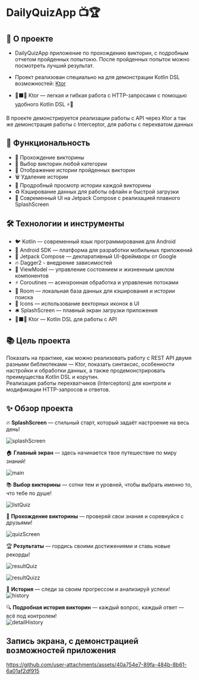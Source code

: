# DailyQuizApp 📺🏆

## 📱 О проекте
- DailyQuizApp приложение по прохождению викторин, с подробным отчетом пройденных попытокю. После пройденных попыток можно посмотреть лучший результат. 
- Проект реализован специально на для демонстрации Kotlin DSL возможностей: [Ktor](https://ktor.io/) 

- 🔷⬛🔶 Ktor — легкая и гибкая работа с HTTP-запросами с помощью удобного Kotlin DSL ⚡👾

В проекте демонстрируется реализации работы с API через Ktor а так же демонстрация работы с Interceptor, для работы с перехватом данных

## 🌟 Функциональность
- 🤖 Прохождение викторины
- 🧩 Выбор викторин любой категории
- 🧬 Отображение истории пройденных викторин
- 🗑️ Удаление истории
- 📝 Продробный просмотр истории каждой викторины
- ♻ Кэширование данных для работы офлайн и быстрой загрузки
- 🎨 Современный UI на Jetpack Compose с реализацией плавного SplashScreen

## 🛠 Технологии и инструменты
- 🐦 Kotlin — современный язык программирования для Android
- 📱 Android SDK — платформа для разработки мобильных приложений
- 🧩 Jetpack Compose — декларативный UI-фреймворк от Google
- 🔥 Dagger2 - внедрение зависимостей
- 🧠 ViewModel — управление состоянием и жизненным циклом компонентов
- ⚡ Coroutines — асинхронная обработка и управление потоками
- 🔄 Room — локальная база данных для кэширования и истории поиска
- 🎨 Icons — использование векторных иконок в UI
- 🛎 SplashScreen — плавный экран загрузки приложения
- 🔷⬛🔶 Ktor — Kotlin DSL для работы с API  

## 📚 Цель проекта
Показать на практике, как можно реализовать работу с REST API двумя разными библиотеками — Ktor, показать синтаксис, особенности настройки и обработки данных, а также продемонстрировать преимущества Kotlin DSL и корутин.  
Реализация работы перехватчиков (Interceptors) для контроля и модификации HTTP-запросов и ответов.

## ✨ Обзор проекта

🔥 **SplashScreen** — стильный старт, который задаёт настроение на весь день!  

![splashScreen](https://github.com/user-attachments/assets/064b3bf8-9e83-4949-80fb-b5f0f98fee1e)

🏠 **Главный экран** — здесь начинается твое путешествие по миру знаний!  

![main](https://github.com/user-attachments/assets/67eddd7f-9c5c-4909-8628-d4e6eab631b6)

📚 **Выбор викторины** — сотни тем и уровней, чтобы выбрать именно то, что тебе по душе!  

![listQuiz](https://github.com/user-attachments/assets/a331ad1f-47a3-4f30-a0dd-7c46e64becc7)

🧠 **Прохождение викторины** — проверяй свои знания и соревнуйся с друзьями!  

![quizScreen](https://github.com/user-attachments/assets/86920c90-38e3-4d25-8c66-473c1d239789)

🏆 **Результаты** — гордись своими достижениями и ставь новые рекорды!  

![resultQuiz](https://github.com/user-attachments/assets/1bf4a49b-dab6-4ea8-94e3-e08a9bfc6c54)  

![resultQuizz](https://github.com/user-attachments/assets/536e3ed4-4a57-4bb5-84dc-4102f616967e)

📜 **История** — следи за своим прогрессом и анализируй успехи!  
![history](https://github.com/user-attachments/assets/f6aed490-b48e-4273-84db-6c2801099f54)

🔍 **Подробная история викторин** — каждый вопрос, каждый ответ — всё под контролем!  
![detailHistory](https://github.com/user-attachments/assets/6dd277d8-89aa-4e0b-82a4-0e8de1f07748)

## Запись экрана, с демонстрацией возможностей приложения

https://github.com/user-attachments/assets/40a754e7-89fa-484b-8b61-6a01af2df915
